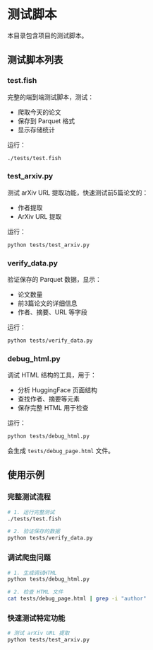 # 测试脚本

本目录包含项目的测试脚本。

## 测试脚本列表

### test.fish
完整的端到端测试脚本，测试：
- 爬取今天的论文
- 保存到 Parquet 格式
- 显示存储统计

运行：
```bash
./tests/test.fish
```

### test_arxiv.py
测试 arXiv URL 提取功能，快速测试前5篇论文的：
- 作者提取
- ArXiv URL 提取

运行：
```bash
python tests/test_arxiv.py
```

### verify_data.py
验证保存的 Parquet 数据，显示：
- 论文数量
- 前3篇论文的详细信息
- 作者、摘要、URL 等字段

运行：
```bash
python tests/verify_data.py
```

### debug_html.py
调试 HTML 结构的工具，用于：
- 分析 HuggingFace 页面结构
- 查找作者、摘要等元素
- 保存完整 HTML 用于检查

运行：
```bash
python tests/debug_html.py
```

会生成 `tests/debug_page.html` 文件。

## 使用示例

### 完整测试流程
```bash
# 1. 运行完整测试
./tests/test.fish

# 2. 验证保存的数据
python tests/verify_data.py
```

### 调试爬虫问题
```bash
# 1. 生成调试HTML
python tests/debug_html.py

# 2. 检查 HTML 文件
cat tests/debug_page.html | grep -i "author"
```

### 快速测试特定功能
```bash
# 测试 arXiv URL 提取
python tests/test_arxiv.py
```

